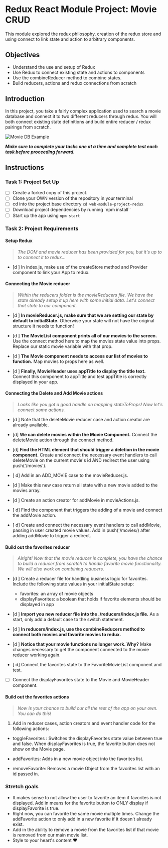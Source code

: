 # Redux React Module Project: Movie CRUD

This module explored the redux philosophy, creation of the redux store and using connect to link state and action to arbitrary components.

## Objectives
- Understand the use and setup of Redux
- Use Redux to connect existing state and actions to components
- Use the combineReducer method to combine states.
- Build reducers, actions and redux connections from scratch

## Introduction
In this project, you take a fairly complex application used to search a movie database and connect it to two different reducers through redux. You will both connect existing state definitions and build entire reducer / redux pairings from scratch.

![Movie DB Example](project-goals.gif)

***Make sure to complete your tasks one at a time and complete test each task before proceeding forward.***

## Instructions
### Task 1: Project Set Up
* [ ] Create a forked copy of this project.
* [ ] Clone your OWN version of the repository in your terminal
* [ ] cd into the project base directory `cd web-module-project-redux`
* [ ] Download project dependencies by running `npm install``
* [ ] Start up the app using `npm start`

### Task 2: Project Requirements
#### Setup Redux
> *The DOM and movie reducer has been provided for you, but it's up to to connect it to redux...*

* [d ] In index.js, make use of the createStore method and Provider component to link your App to redux.

#### Connecting the Movie reducer
> *Within the reducers folder is the movieReducers file. We have the state already setup it up here with some initial data. Let's connect that state to our component.*

* [d ] **In movieReducer.js, make sure that we are setting our state by default to initialState.** Otherwise your state will not have the original structure it needs to function!

* [d ] **The MovieList component prints all of our movies to the screen.** Use the connect method here to map the movies state value into props. Replace our static movie variable with that prop.

*  [d ] **The Movie component needs to access our list of movies to function.** Map movies to props here as well.

* [d ] **Finally, MovieHeader uses appTitle to display the title text.** Connect this component to appTitle and test appTitle is correctly displayed in your app.


#### Connecting the Delete and Add Movie actions
> *Looks like you got a good handle on mapping stateToProps! Now let's connect some actions.*

* [d ] Note that the deleteMovie reducer case and action creator are already available.

* [d] **We can delete movies within the Movie Component.** Connect the deleteMovie action through the connect method.

* [d] **Find the HTML element that should trigger a deletion in the movie component.** Create and connect the necessary event handlers to call deleteMovie on the current movie's id AND redirect the user using push('/movies').

* [ d] Add in an ADD_MOVIE case to the movieReducer.js.
* [d ] Make this new case return all state with a new movie added to the movies array.
* [d ] Create an action creator for addMovie in movieActions.js.
* [ d] Find the component that triggers the adding of a movie and connect the addMovie action.
* [ d] Create and connect the necessary event handlers to call addMovie, passing in user created movie values. Add in push('/movies/) after adding addMovie to trigger a redirect.

#### Build out the favorites reducer
> *Alright! Now that the movie reducer is complete, you have the chance to build a reducer from scratch to handle favorite movie functionality. We will also work on combining reducers.*

* [d ] Create a reducer file for handling business logic for favorites. Include the following state values in your initialState setup:
  -  favorites: an array of movie objects
  -  displayFavorites: a boolean that holds if favorite elements should be displayed in app

* [d ] **Import you new reducer file into the ./reducers/index.js file.** As a start, only add a default case to the switch statement.

* [d ] **In reducers/index.js, use the combineReducers method to connect both movies and favorite movies to redux.**

* [d ] **Notice that your movie functions no longer work. Why?** Make changes necessary to get the component connected to the movie reducer working again.

* [ d] Connect the favorites state to the FavoriteMovieList component and test.

* [ ] Connect the displayFavorites state to the Movie and MovieHeader component.

#### Build out the favorites actions
> *Now is your chance to build our all the rest of the app on your own. You can do this!*

1. Add in reducer cases, action creators and event handler code for the following actions:
  - toggleFavorites : Switches the displayFavorites state value between true and false. When displayFavorites is true, the favorite button does not show on the Movie page.
  
  - addFavorites: Adds in a new movie object into the favorites list.
  - removeFavorite: Removes a movie Object from the favorites list with an id passed in.

### Stretch goals
- It makes sense to not allow the user to favorite an item if favorites is not displayed. Add in means for the favorite button to ONLY display if displayFavorite is true.
- Right now, you can favorite the same movie multiple times. Change the addFavorite action to only add in a new favorite if it doesn't already exist.
- Add in the ability to remove a movie from the favorites list if that movie is removed from our main movie list.
- Style to your heart's content ❤️